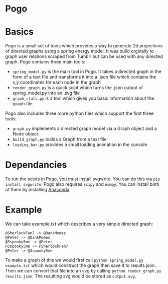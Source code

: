 # Pogo 

# Basics

Pogo is a small set of tools which provides a way to generate 2d projections of directed graphs using a spring energy model. It was build orginally to graph user relations scraped from Tumblr but can be used with any directed graph.
Pogo contains three main tools:
 - `spring_model.py` is the main tool in Pogo. It takes a directed graph in the form of a text file and transforms it into a .json file which contains the x,y coordinates for each node in the graph
 - `render_graph.py` is a quick scipt which turns the .json output of spring_model.py into an .svg file
 - `graph_stats.py` is a tool which gives you basic information about the graph file.    

Pogo also includes three more python files which support the first three tools:
 - `graph.py` implements a directed graph model via a Graph object and a Node object
 - `build_graph.py` builds a Graph from a text file
 - `loading_bar.py` provides a small loading animation in the console   
  
# Dependancies
To run the scipts in Pogo, you must install svgwrite. You can do this via `pip install svgwrite`. Pogo also requires `scipy` and `numpy`. You can install both of them by installing [Anaconda](https://www.continuum.io/downloads).

# Example
We can take example.txt which describes a very simple directed graph:
```
@SherlockFan7 -> @DankMemes
@Peter -> @DankMemes
@3spooky5me -> @Peter
@3spooky5me -> @SherlockFan7
@Peter -> @3spooky5me
```
To make a graph of this we would first call `python spring_model.py example.txt` which would construct the graph then save it to results.json. Then we can convert that file into an svg by calling `python render_graph.py results.json`. The resulting svg would be stored as `output.svg`.